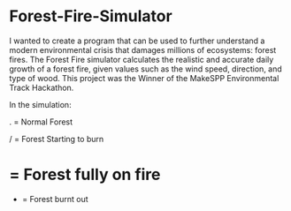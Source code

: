 # Forest-Fire-Simulator
I wanted to create a program that can be used to further understand a modern environmental crisis that damages millions of ecosystems: forest fires. 
The Forest Fire simulator calculates the realistic and accurate daily growth of a forest fire, given values such as the wind speed, direction, and type of wood.
This project was the Winner of the MakeSPP Environmental Track Hackathon.

In the simulation:

. = Normal Forest

/ = Forest Starting to burn

# = Forest fully on fire

- = Forest burnt out

